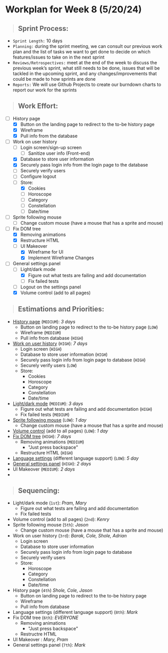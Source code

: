 # **Workplan for Week 8 (5/20/24)**

> ## **Sprint Process:**

- `Sprint Length:` 10 days
- `Planning:` during the sprint meeting, we can consult our previous work plan and the list of tasks we want to get done to decide on which features/issues to take on in the next sprint
- `Reviews/Retrospectives:` meet at the end of the week to discuss the previous week’s sprint, what still needs to be done, issues that will be tackled in the upcoming sprint, and any changes/improvements that could be made to how sprints are done
- `Reports:` We will use Github Projects to create our burndown charts to report our work for the sprints

> ## **Work Effort:**

- [ ] History page
  - [x] Button on the landing page to redirect to the to-be history page
  - [x] Wireframe
  - [x] Pull info from the database
- [ ] Work on user history
  - [ ] Login screen/sign-up screen
    - [ ] Sanitize user info (Front-end)
  - [x] Database to store user information
  - [x] Securely pass login info from the login page to the database
  - [ ] Securely verify users
  - [ ] Configure logout
  - [ ] Store:
    - [x] Cookies
    - [ ] Horoscope
    - [ ] Category
    - [ ] Constellation
    - [ ] Date/time
- [ ] Sprite following mouse
  - [ ] Change custom mouse (have a mouse that has a sprite and mouse)
- [ ] Fix DOM tree
  - [x] Removing animations
  - [x] Restructure HTML
  - [ ] UI Makeover
    - [x] Wireframe for UI
    - [x] Implement Wireframe Changes
- [ ] General settings panel
  - [ ] Light/dark mode
      - [x] Figure out what tests are failing and add documentation 
      - [ ] Fix failed tests
  - [ ] Logout on the settings panel
  - [x] Volume control (add to all pages)
<!-- - [ ] Language settings (different language support) -->

<!-- - [ ] Setup linter or change Prettier rules -->

> ## **Estimations and Priorities:**
- [History page](https://github.com/CSE-112-Team-7/Stargazer-V2/issues/12) (`MEDIUM`): _3 days_
  - Button on landing page to redirect to the to-be history page (`LOW`)
  - Wireframe (`MEDIUM`)
  - Pull info from database (`HIGH`)
- [Work on user history](https://github.com/CSE-112-Team-7/Stargazer-V2/issues/13) (`HIGH`): _7 days_
  - Login screen (`HIGH`)
  - Database to store user information (`HIGH`)
  - Securely pass login info from login page to database (`HIGH`)
  - Securely verify users (`LOW`)
  - Store:
    - Cookies 
    - Horoscope
    - Category
    - Constellation
    - Date/time
- [Light/dark mode](https://github.com/CSE-112-Team-7/Stargazer-V2/issues/6) (`MEDIUM`): _3 days_
  - Figure out what tests are failing and add documentation (`HIGH`)
  - Fix failed tests (`MEDIUM`)
- [Sprite following mouse](https://github.com/CSE-112-Team-7/Stargazer-V2/issues/7) (`LOW`): _1 day_
  - Change custom mouse (have a mouse that has a sprite and mouse)
- [Volume control](https://github.com/CSE-112-Team-7/Stargazer-V2/issues/8) (add to all pages) (`LOW`): _1 day_
- [Fix DOM tree](https://github.com/CSE-112-Team-7/Stargazer-V2/issues/14) (`HIGH`): _7 days_
  - Removing animations (`MEDIUM`)
    - "Just press backspace"
  - Restructure HTML (`HIGH`)
- [Language settings](https://github.com/CSE-112-Team-7/Stargazer-V2/issues/9) (different language support) (`LOW`): _5 day_
- [General settings panel](https://github.com/CSE-112-Team-7/Stargazer-V2/issues/15) (`HIGH`): _2 days_
- UI Makeover (`MEDIUM`): _2 days_
- 
<!-- - Setup linter or change Prettier rules (`LOW`): _1 day_ -->

> ## **Sequencing:**

- Light/dark mode (`1st`): _Pram, Mary_
  - Figure out what tests are failing and add documentation
  - Fix failed tests
- Volume control (add to all pages) (`2nd`): _Kenry_
- Sprite following mouse (`5th`): _Jason_
  - Change custom mouse (have a mouse that has a sprite and mouse)
- Work on user history (`3rd`): _Barak, Cole, Shole, Adrian_
  - Login screen
  - Database to store user information
  - Securely pass login info from login page to database
  - Securely verify users
  - Store: 
    - Horoscope
    - Category
    - Constellation
    - Date/time
- History page (`4th`) _Shole, Cole, Jason_
  - Button on landing page to redirect to the to-be history page
  - Wireframe
  - Pull info from database
- Language settings (different language support) (`8th`): _Mark_
- Fix DOM tree (`6th`): _EVERYONE_
  - Removing animations
    - "Just press backspace"
  - Restructre HTML
- UI Makeover : _Mary, Pram_
- General settings panel (`7th`): _Mark_
<!-- - Setup linter or change Prettier rules (`LOW`) -->
